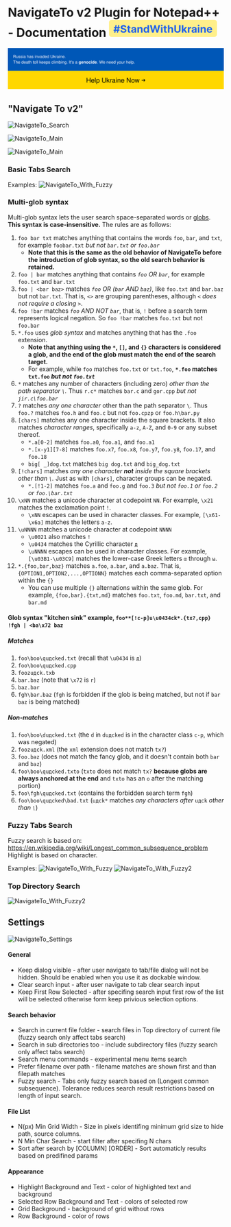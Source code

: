 # NavigateTo v2 Plugin for Notepad++ - Documentation [![StandWithUkraine](https://raw.githubusercontent.com/vshymanskyy/StandWithUkraine/main/badges/StandWithUkraine.svg)](https://github.com/vshymanskyy/StandWithUkraine/blob/main/docs/README.md) 


[![Stand With Ukraine](https://raw.githubusercontent.com/vshymanskyy/StandWithUkraine/main/banner2-direct.svg)](https://vshymanskyy.github.io/StandWithUkraine/)

## "Navigate To v2"

![NavigateTo_Search](https://github.com/young-developer/nppNavigateTo/blob/master/documentation/NavigateTo_Search.png) 

![NavigateTo_Main](https://github.com/young-developer/nppNavigateTo/blob/master/documentation/NavigateTo_Main.png)

![NavigateTo_Main](https://github.com/young-developer/nppNavigateTo/blob/master/documentation/NavigateTo_Main_Dock.png)

### Basic Tabs Search
Examples:
![NavigateTo_With_Fuzzy](https://github.com/young-developer/nppNavigateTo/blob/master/documentation/Without_fuzzy.png)

### Multi-glob syntax

Multi-glob syntax lets the user search space-separated words or [globs](https://en.wikipedia.org/wiki/Glob_(programming)). __This syntax is case-insensitive.__ The rules are as follows:

1. `foo bar txt` matches anything that contains the words `foo`, `bar`, and `txt`, for example `foobar.txt` *but not `bar.txt` or `foo.bar`*
    * __Note that this is the same as the old behavior of NavigateTo before the introduction of glob syntax, so the old search behavior is retained.__
2. `foo | bar` matches anything that contains *`foo` OR `bar`*, for example `foo.txt` and `bar.txt`
3. `foo | <bar baz>` matches *`foo` OR (`bar` AND `baz`)*, like `foo.txt` and `bar.baz` but not `bar.txt`. That is, `<>` are grouping parentheses, although *`<` does not require a closing `>`*. 
4. `foo !bar` matches *`foo` AND NOT `bar`*, that is, `!` before a search term represents logical negation. So `foo !bar` matches `foo.txt` but not `foo.bar` 
5. `*.foo` uses *glob syntax* and matches anything that has the `.foo` extension.
    * __Note that anything using the `*`, `[]`, and `{}` characters is considered a glob, and the end of the glob must match the end of the search target.__
    * For example, while `foo` matches `foo.txt` or `txt.foo`, __`*.foo` matches `txt.foo` *but not `foo.txt`*__
6. `*` matches any number of characters (including zero) *other than the path separator `\`.* Thus `r.c*` matches `bar.c` and `gor.cpp` *but not `jir.c\foo.bar`*
7. `?` matches *any one character* other than the path separator `\`. Thus `foo.?` matches `foo.h` and `foo.c` but not `foo.cpzp` or `foo.h\bar.py`
8. `[chars]` matches any one character inside the square brackets. It also matches *character ranges*, specifically `a-z`, `A-Z`, and `0-9` or any subset thereof.
    * `*.a[0-2]` matches `foo.a0`, `foo.a1`, and `foo.a1`
    * `*.[x-y1][7-8]` matches `foo.x7`, `foo.x8`, `foo.y7`, `foo.y8`, `foo.17`, and `foo.18`
    * `big[ _]dog.txt` matches `big dog.txt` and `big_dog.txt`
9. `[!chars]` matches *any one character __not__ inside the square brackets other than `\`.* Just as with `[chars]`, character groups can be negated.
    *  `*.[!1-2]` matches `foo.a` and `foo.g` and `foo.3` *but not `foo.1` or `foo.2` or `foo.\bar.txt`*
10. `\xNN` matches a unicode character at codepoint `NN`. For example, `\x21` matches the exclamation point `!`.
    * `\xNN` escapes can be used in character classes. For example, `[\x61-\x6a]` matches the letters `a-z`.
11. `\uNNNN` matches a unicode character at codepoint `NNNN`
    * `\u0021` also matches `!`
    * `\u0434` matches the Cyrillic character `д`
    * `\uNNNN` escapes can be used in character classes. For example, `[\u03B1-\u03C9]` matches the lower-case Greek letters `α` through `ω`.
12. `*.{foo,bar,baz}` matches `a.foo`, `a.bar`, and `a.baz`. That is, `{OPTION1,OPTION2,...,OPTIONN}` matches each comma-separated option within the `{}`
    * You can use multiple `{}` alternations within the same glob. For example, `{foo,bar}.{txt,md}` matches `foo.txt`, `foo.md`, `bar.txt`, and `bar.md`

#### Glob syntax "kitchen sink" example, `foo**[!c-p]u\u0434ck*.{tx?,cpp} !fgh | <ba\x72 baz`

##### Matches
1. `foo\boo\quдcked.txt` (recall that `\u0434` is `д`)
2. `foo\boo\quдcked.cpp`
3. `foozuдck.txb`
4. `bar.baz` (note that `\x72` is `r`)
5. `baz.bar`
6. `fgh\bar.baz` (`fgh` is forbidden if the glob is being matched, but not if `bar baz` is being matched)

##### Non-matches
1. `foo\boo\duдcked.txt` (the `d` in `duдcked` is in the character class `c-p`, which was negated)
2. `foozuдck.xml` (the `xml` extension does not match `tx?`)
3. `foo.baz` (does not match the fancy glob, and it doesn't contain both `bar` and `baz`)
4.  `foo\boo\quдcked.txto` (`txto` does not match `tx?` __because globs are always anchored at the end__ and `txto` has an `o` after the matching portion)
7. `foo\fgh\quдcked.txt` (contains the forbidden search term `fgh`)
8. `foo\boo\quдcked\bad.txt` (`uдck*` matches *any characters after* `uдck` *other than `\`*)


### Fuzzy Tabs Search
Fuzzy search is based on: https://en.wikipedia.org/wiki/Longest_common_subsequence_problem
Highlight is based on character.

Examples:
![NavigateTo_With_Fuzzy](https://github.com/young-developer/nppNavigateTo/blob/master/documentation/With_fuzzy.png)
![NavigateTo_With_Fuzzy2](https://github.com/young-developer/nppNavigateTo/blob/master/documentation/With_fuzzy_ex2.png)

### Top Directory Search
![NavigateTo_With_Fuzzy2](https://github.com/young-developer/nppNavigateTo/blob/master/documentation/NavigateTo_Main_Search_Top_Dir.png)

## Settings

![NavigateTo_Settings](https://github.com/young-developer/nppNavigateTo/blob/master/documentation/NavigateTo_Settings.png)
#### General
* Keep dialog visible - after user navigate to tab/file dialog will not be hidden. Should be enabled when you use it as dockable window.
* Clear search input - after user navigate to tab clear search input
* Keep First Row Selected - after specifing search input first row of the list will be selected otherwise form keep privious selection options.
#### Search behavior
* Search in current file folder - search files in Top directory of current file (fuzzy search only affect tabs search)
* Search in sub directories too - include subdirectory files (fuzzy search only affect tabs search)
* Search menu commands - experimental menu items search
* Prefer filename over path - filename matches are shown first and than filepath matches
* Fuzzy search - Tabs only fuzzy search based on (Longest common subsequence). Tolerance reduces search result restrictions based on length of input search.
#### File List
* N(px) Min Grid Width - Size in pixels identifing minimum grid size to hide path, source columns.
* N Min Char Search - start filter after specifing N chars
* Sort after search by [COLUMN] [ORDER] - Sort automaticly results based on predifined params
#### Appearance
* Highlight Background and Text - color of highlighted text and background
* Selected Row Background and Text - colors of selected row
* Grid Background - background of grid without rows
* Row Background - color of rows



